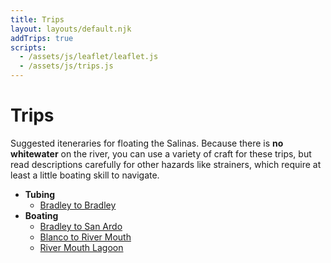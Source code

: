 ```yaml
---
title: Trips
layout: layouts/default.njk
addTrips: true
scripts:
  - /assets/js/leaflet/leaflet.js
  - /assets/js/trips.js
---
```


# Trips

Suggested iteneraries for floating the Salinas. Because there is **no whitewater** on the river, you can use a variety of craft for these trips, but read descriptions carefully for other hazards like strainers, which require at least a little boating skill to navigate.

<nav class="nav-list">

- **Tubing**
  - [Bradley to Bradley](bradley-bradley)
- **Boating**
  - [Bradley to San Ardo](bradley-san-ardo)
  - [Blanco to River Mouth](blanco-river-mouth)
  - [River Mouth Lagoon](lagoon)

</nav>

<div class="map" aria-hidden="true">
  <div id="map"></div>
</div>

